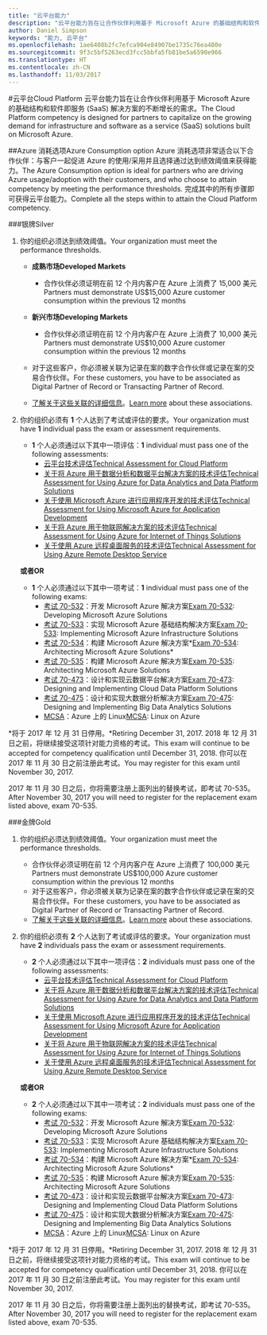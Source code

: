 ```yaml
---
title: "云平台能力"
description: "云平台能力旨在让合作伙伴利用基于 Microsoft Azure 的基础结构和软件即服务 (SaaS) 解决方案的不断增长的需求。"
author: Daniel Simpson
keywords: "能力, 云平台"
ms.openlocfilehash: 1ae6408b2fc7efca904e84907be1735c76ea480e
ms.sourcegitcommit: 9f3c5bf5263ecd3fcc5bbfa5fb81be5a6590e966
ms.translationtype: HT
ms.contentlocale: zh-CN
ms.lasthandoff: 11/03/2017
---
```

#<a name="cloud-platform"></a><span data-ttu-id="4e11f-104">云平台</span><span class="sxs-lookup"><span data-stu-id="4e11f-104">Cloud Platform</span></span>
<span data-ttu-id="4e11f-105">云平台能力旨在让合作伙伴利用基于 Microsoft Azure 的基础结构和软件即服务 (SaaS) 解决方案的不断增长的需求。</span><span class="sxs-lookup"><span data-stu-id="4e11f-105">The Cloud Platform competency is designed for partners to capitalize on the growing demand for infrastructure and software as a service (SaaS) solutions built on Microsoft Azure.</span></span>

##<a name="azure-consumption-option"></a><span data-ttu-id="4e11f-106">Azure 消耗选项</span><span class="sxs-lookup"><span data-stu-id="4e11f-106">Azure Consumption option</span></span>
<span data-ttu-id="4e11f-107">Azure 消耗选项非常适合以下合作伙伴：与客户一起促进 Azure 的使用/采用并且选择通过达到绩效阈值来获得能力。</span><span class="sxs-lookup"><span data-stu-id="4e11f-107">The Azure Consumption option is ideal for partners who are driving Azure usage/adoption with their customers, and who choose to attain competency by meeting the performance thresholds.</span></span> <span data-ttu-id="4e11f-108">完成其中的所有步骤即可获得云平台能力。</span><span class="sxs-lookup"><span data-stu-id="4e11f-108">Complete all the steps within to attain the Cloud Platform competency.</span></span>

###<a name="silver"></a><span data-ttu-id="4e11f-109">银牌</span><span class="sxs-lookup"><span data-stu-id="4e11f-109">Silver</span></span>

1. <span data-ttu-id="4e11f-110">你的组织必须达到绩效阈值。</span><span class="sxs-lookup"><span data-stu-id="4e11f-110">Your organization must meet the performance thresholds.</span></span>

    - **<span data-ttu-id="4e11f-111">成熟市场</span><span class="sxs-lookup"><span data-stu-id="4e11f-111">Developed Markets</span></span>**
        - <span data-ttu-id="4e11f-112">合作伙伴必须证明在前 12 个月内客户在 Azure 上消费了 15,000 美元</span><span class="sxs-lookup"><span data-stu-id="4e11f-112">Partners must demonstrate US$15,000 Azure customer consumption within the previous 12 months</span></span>
    
    - **<span data-ttu-id="4e11f-113">新兴市场</span><span class="sxs-lookup"><span data-stu-id="4e11f-113">Developing Markets</span></span>** 
        - <span data-ttu-id="4e11f-114">合作伙伴必须证明在前 12 个月内客户在 Azure 上消费了 10,000 美元</span><span class="sxs-lookup"><span data-stu-id="4e11f-114">Partners must demonstrate US$10,000 Azure customer consumption within the previous 12 months</span></span>

    - <span data-ttu-id="4e11f-115">对于这些客户，你必须被关联为记录在案的数字合作伙伴或记录在案的交易合作伙伴。</span><span class="sxs-lookup"><span data-stu-id="4e11f-115">For these customers, you have to be associated as Digital Partner of Record or Transacting Partner of Record.</span></span>
    - <span data-ttu-id="4e11f-116">[了解关于这些关联的详细信息](https://partner.microsoft.com/en-us/membership/digital-partner-of-record)。</span><span class="sxs-lookup"><span data-stu-id="4e11f-116">[Learn more](https://partner.microsoft.com/en-us/membership/digital-partner-of-record) about these associations.</span></span>  
  
2. <span data-ttu-id="4e11f-117">你的组织必须有 **1** 个人达到了考试或评估的要求。</span><span class="sxs-lookup"><span data-stu-id="4e11f-117">Your organization must have **1** individual pass the exam or assessment requirements.</span></span>

    - <span data-ttu-id="4e11f-118">**1** 个人必须通过以下其中一项评估：</span><span class="sxs-lookup"><span data-stu-id="4e11f-118">**1** individual must pass one of the following assessments:</span></span>
        - [<span data-ttu-id="4e11f-119">云平台技术评估</span><span class="sxs-lookup"><span data-stu-id="4e11f-119">Technical Assessment for Cloud Platform</span></span>](https://partneruniversity.microsoft.com/?whr=uri:MicrosoftAccount&courseId=13736&scoId=N3FXNd7VB_8805299994)
        - [<span data-ttu-id="4e11f-120">关于将 Azure 用于数据分析和数据平台解决方案的技术评估</span><span class="sxs-lookup"><span data-stu-id="4e11f-120">Technical Assessment for Using Azure for Data Analytics and Data Platform Solutions</span></span>](https://partneruniversity.microsoft.com/?whr=uri:MicrosoftAccount&courseId=13735&scoId=eOi68a7VB_1905299994)
        - [<span data-ttu-id="4e11f-121">关于使用 Microsoft Azure 进行应用程序开发的技术评估</span><span class="sxs-lookup"><span data-stu-id="4e11f-121">Technical Assessment for Using Microsoft Azure for Application Development</span></span>](https://partneruniversity.microsoft.com/?whr=uri:MicrosoftAccount&courseId=13979&scoId=enD8qylbB_9305299993)
        - [<span data-ttu-id="4e11f-122">关于将 Azure 用于物联网解决方案的技术评估</span><span class="sxs-lookup"><span data-stu-id="4e11f-122">Technical Assessment for Using Azure for Internet of Things Solutions</span></span>](https://partneruniversity.microsoft.com/?whr=uri:MicrosoftAccount&courseId=16252&scoId=ABMqsgVLC_4605996570)
        - [<span data-ttu-id="4e11f-123">关于使用 Azure 远程桌面服务的技术评估</span><span class="sxs-lookup"><span data-stu-id="4e11f-123">Technical Assessment for Using Azure Remote Desktop Service</span></span>](https://partneruniversity.microsoft.com/?whr=uri:MicrosoftAccount&courseId=16571&scoId=R4xnMbpgC_3505996570)

    **<span data-ttu-id="4e11f-124">或者</span><span class="sxs-lookup"><span data-stu-id="4e11f-124">OR</span></span>**

    - <span data-ttu-id="4e11f-125">**1** 个人必须通过以下其中一项考试：</span><span class="sxs-lookup"><span data-stu-id="4e11f-125">**1** individual must pass one of the following exams:</span></span>
        - <span data-ttu-id="4e11f-126">[考试 70-532](https://www.microsoft.com/en-us/learning/exam-70-532.aspx)：开发 Microsoft Azure 解决方案</span><span class="sxs-lookup"><span data-stu-id="4e11f-126">[Exam 70-532](https://www.microsoft.com/en-us/learning/exam-70-532.aspx): Developing Microsoft Azure Solutions</span></span>
        - <span data-ttu-id="4e11f-127">[考试 70-533](https://www.microsoft.com/en-us/learning/exam-70-533.aspx)：实现 Microsoft Azure 基础结构解决方案</span><span class="sxs-lookup"><span data-stu-id="4e11f-127">[Exam 70-533](https://www.microsoft.com/en-us/learning/exam-70-533.aspx): Implementing Microsoft Azure Infrastructure Solutions</span></span>
        - <span data-ttu-id="4e11f-128">[考试 70-534](https://www.microsoft.com/en-us/learning/exam-70-534.aspx)：构建 Microsoft Azure 解决方案*</span><span class="sxs-lookup"><span data-stu-id="4e11f-128">[Exam 70-534](https://www.microsoft.com/en-us/learning/exam-70-534.aspx): Architecting Microsoft Azure Solutions*</span></span>
        - <span data-ttu-id="4e11f-129">[考试 70-535](https://www.microsoft.com/en-us/learning/exam-70-535.aspx)：构建 Microsoft Azure 解决方案</span><span class="sxs-lookup"><span data-stu-id="4e11f-129">[Exam 70-535](https://www.microsoft.com/en-us/learning/exam-70-535.aspx): Architecting Microsoft Azure Solutions</span></span> 
        - <span data-ttu-id="4e11f-130">[考试 70-473](https://www.microsoft.com/en-us/learning/exam-70-473.aspx)：设计和实现云数据平台解决方案</span><span class="sxs-lookup"><span data-stu-id="4e11f-130">[Exam 70-473](https://www.microsoft.com/en-us/learning/exam-70-473.aspx): Designing and Implementing Cloud Data Platform Solutions</span></span>
        - <span data-ttu-id="4e11f-131">[考试 70-475](https://www.microsoft.com/en-us/learning/exam-70-475.aspx)：设计和实现大数据分析解决方案</span><span class="sxs-lookup"><span data-stu-id="4e11f-131">[Exam 70-475](https://www.microsoft.com/en-us/learning/exam-70-475.aspx): Designing and Implementing Big Data Analytics Solutions</span></span>
        - <span data-ttu-id="4e11f-132">[MCSA](https://www.microsoft.com/en-us/learning/mcsa-linux-azure-certification.aspx)：Azure 上的 Linux</span><span class="sxs-lookup"><span data-stu-id="4e11f-132">[MCSA](https://www.microsoft.com/en-us/learning/mcsa-linux-azure-certification.aspx): Linux on Azure</span></span>

<span data-ttu-id="4e11f-133">*将于 2017 年 12 月 31 日停用。</span><span class="sxs-lookup"><span data-stu-id="4e11f-133">*Retiring December 31, 2017.</span></span> <span data-ttu-id="4e11f-134">2018 年 12 月 31 日之前，将继续接受这项针对能力资格的考试。</span><span class="sxs-lookup"><span data-stu-id="4e11f-134">This exam will continue to be accepted for competency qualification until December 31, 2018.</span></span> <span data-ttu-id="4e11f-135">你可以在 2017 年 11 月 30 日之前注册此考试。</span><span class="sxs-lookup"><span data-stu-id="4e11f-135">You may register for this exam until November 30, 2017.</span></span>

<span data-ttu-id="4e11f-136">2017 年 11 月 30 日之后，你将需要注册上面列出的替换考试，即考试 70-535。</span><span class="sxs-lookup"><span data-stu-id="4e11f-136">After November 30, 2017 you will need to register for the replacement exam listed above, exam 70-535.</span></span>  

###<a name="gold"></a><span data-ttu-id="4e11f-137">金牌</span><span class="sxs-lookup"><span data-stu-id="4e11f-137">Gold</span></span>

1. <span data-ttu-id="4e11f-138">你的组织必须达到绩效阈值。</span><span class="sxs-lookup"><span data-stu-id="4e11f-138">Your organization must meet the performance thresholds.</span></span>

    - <span data-ttu-id="4e11f-139">合作伙伴必须证明在前 12 个月内客户在 Azure 上消费了 100,000 美元</span><span class="sxs-lookup"><span data-stu-id="4e11f-139">Partners must demonstrate US$100,000 Azure customer consumption within the previous 12 months</span></span>
    - <span data-ttu-id="4e11f-140">对于这些客户，你必须被关联为记录在案的数字合作伙伴或记录在案的交易合作伙伴。</span><span class="sxs-lookup"><span data-stu-id="4e11f-140">For these customers, you have to be associated as Digital Partner of Record or Transacting Partner of Record.</span></span>
    - <span data-ttu-id="4e11f-141">[了解关于这些关联的详细信息](https://partner.microsoft.com/en-us/membership/digital-partner-of-record)。</span><span class="sxs-lookup"><span data-stu-id="4e11f-141">[Learn more](https://partner.microsoft.com/en-us/membership/digital-partner-of-record) about these associations.</span></span>

2. <span data-ttu-id="4e11f-142">你的组织必须有 **2** 个人达到了考试或评估的要求。</span><span class="sxs-lookup"><span data-stu-id="4e11f-142">Your organization must have **2** individuals pass the exam or assessment requirements.</span></span>

    - <span data-ttu-id="4e11f-143">**2** 个人必须通过以下其中一项评估：</span><span class="sxs-lookup"><span data-stu-id="4e11f-143">**2** individuals must pass one of the following assessments:</span></span>
        - [<span data-ttu-id="4e11f-144">云平台技术评估</span><span class="sxs-lookup"><span data-stu-id="4e11f-144">Technical Assessment for Cloud Platform</span></span>](https://partneruniversity.microsoft.com/?whr=uri:MicrosoftAccount&courseId=13736&scoId=N3FXNd7VB_8805299994)
        - [<span data-ttu-id="4e11f-145">关于将 Azure 用于数据分析和数据平台解决方案的技术评估</span><span class="sxs-lookup"><span data-stu-id="4e11f-145">Technical Assessment for Using Azure for Data Analytics and Data Platform Solutions</span></span>](https://partneruniversity.microsoft.com/?whr=uri:MicrosoftAccount&courseId=13735&scoId=eOi68a7VB_1905299994)
        - [<span data-ttu-id="4e11f-146">关于使用 Microsoft Azure 进行应用程序开发的技术评估</span><span class="sxs-lookup"><span data-stu-id="4e11f-146">Technical Assessment for Using Microsoft Azure for Application Development</span></span>](https://partneruniversity.microsoft.com/?whr=uri:MicrosoftAccount&courseId=13979&scoId=enD8qylbB_9305299993)
        - [<span data-ttu-id="4e11f-147">关于将 Azure 用于物联网解决方案的技术评估</span><span class="sxs-lookup"><span data-stu-id="4e11f-147">Technical Assessment for Using Azure for Internet of Things Solutions</span></span>](https://partneruniversity.microsoft.com/?whr=uri:MicrosoftAccount&courseId=16252&scoId=ABMqsgVLC_4605996570)
        - [<span data-ttu-id="4e11f-148">关于使用 Azure 远程桌面服务的技术评估</span><span class="sxs-lookup"><span data-stu-id="4e11f-148">Technical Assessment for Using Azure Remote Desktop Service</span></span>](https://partneruniversity.microsoft.com/?whr=uri:MicrosoftAccount&courseId=16571&scoId=R4xnMbpgC_3505996570)

    **<span data-ttu-id="4e11f-149">或者</span><span class="sxs-lookup"><span data-stu-id="4e11f-149">OR</span></span>**

    - <span data-ttu-id="4e11f-150">**2** 个人必须通过以下其中一项考试：</span><span class="sxs-lookup"><span data-stu-id="4e11f-150">**2** individuals must pass one of the following exams:</span></span>
        - <span data-ttu-id="4e11f-151">[考试 70-532](https://www.microsoft.com/en-us/learning/exam-70-532.aspx)：开发 Microsoft Azure 解决方案</span><span class="sxs-lookup"><span data-stu-id="4e11f-151">[Exam 70-532](https://www.microsoft.com/en-us/learning/exam-70-532.aspx): Developing Microsoft Azure Solutions</span></span>
        - <span data-ttu-id="4e11f-152">[考试 70-533](https://www.microsoft.com/en-us/learning/exam-70-533.aspx)：实现 Microsoft Azure 基础结构解决方案</span><span class="sxs-lookup"><span data-stu-id="4e11f-152">[Exam 70-533](https://www.microsoft.com/en-us/learning/exam-70-533.aspx): Implementing Microsoft Azure Infrastructure Solutions</span></span>
        - <span data-ttu-id="4e11f-153">[考试 70-534](https://www.microsoft.com/en-us/learning/exam-70-534.aspx)：构建 Microsoft Azure 解决方案*</span><span class="sxs-lookup"><span data-stu-id="4e11f-153">[Exam 70-534](https://www.microsoft.com/en-us/learning/exam-70-534.aspx): Architecting Microsoft Azure Solutions*</span></span>
        - <span data-ttu-id="4e11f-154">[考试 70-535](https://www.microsoft.com/en-us/learning/exam-70-535.aspx)：构建 Microsoft Azure 解决方案</span><span class="sxs-lookup"><span data-stu-id="4e11f-154">[Exam 70-535](https://www.microsoft.com/en-us/learning/exam-70-535.aspx): Architecting Microsoft Azure Solutions</span></span> 
        - <span data-ttu-id="4e11f-155">[考试 70-473](https://www.microsoft.com/en-us/learning/exam-70-473.aspx)：设计和实现云数据平台解决方案</span><span class="sxs-lookup"><span data-stu-id="4e11f-155">[Exam 70-473](https://www.microsoft.com/en-us/learning/exam-70-473.aspx): Designing and Implementing Cloud Data Platform Solutions</span></span>
        - <span data-ttu-id="4e11f-156">[考试 70-475](https://www.microsoft.com/en-us/learning/exam-70-475.aspx)：设计和实现大数据分析解决方案</span><span class="sxs-lookup"><span data-stu-id="4e11f-156">[Exam 70-475](https://www.microsoft.com/en-us/learning/exam-70-475.aspx): Designing and Implementing Big Data Analytics Solutions</span></span>
        - <span data-ttu-id="4e11f-157">[MCSA](https://www.microsoft.com/en-us/learning/mcsa-linux-azure-certification.aspx)：Azure 上的 Linux</span><span class="sxs-lookup"><span data-stu-id="4e11f-157">[MCSA](https://www.microsoft.com/en-us/learning/mcsa-linux-azure-certification.aspx): Linux on Azure</span></span>

<span data-ttu-id="4e11f-158">*将于 2017 年 12 月 31 日停用。</span><span class="sxs-lookup"><span data-stu-id="4e11f-158">*Retiring December 31, 2017.</span></span> <span data-ttu-id="4e11f-159">2018 年 12 月 31 日之前，将继续接受这项针对能力资格的考试。</span><span class="sxs-lookup"><span data-stu-id="4e11f-159">This exam will continue to be accepted for competency qualification until December 31, 2018.</span></span> <span data-ttu-id="4e11f-160">你可以在 2017 年 11 月 30 日之前注册此考试。</span><span class="sxs-lookup"><span data-stu-id="4e11f-160">You may register for this exam until November 30, 2017.</span></span>

<span data-ttu-id="4e11f-161">2017 年 11 月 30 日之后，你将需要注册上面列出的替换考试，即考试 70-535。</span><span class="sxs-lookup"><span data-stu-id="4e11f-161">After November 30, 2017 you will need to register for the replacement exam listed above, exam 70-535.</span></span> 